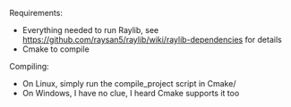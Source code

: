 Requirements:
 - Everything needed to run Raylib, see https://github.com/raysan5/raylib/wiki/raylib-dependencies for details
 - Cmake to compile

Compiling:
- On Linux, simply run the compile_project script in Cmake/
- On Windows, I have no clue, I heard Cmake supports it too

